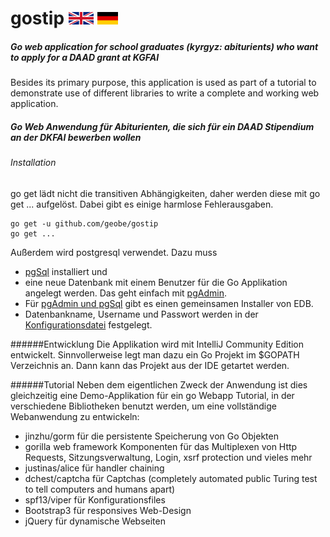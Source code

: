 # gostip        [![English](gb40.png "Union Jack")](#en) [![Deutsch](de33.png "Deutsche Flagge")](#de)

##### <a id="en"></a> Go web application for school graduates (kyrgyz: abiturients) who want to apply for a DAAD grant at KGFAI

Besides its primary purpose, this application is used as part of a tutorial to demonstrate use of different libraries 
to write a complete and working web application.

##### <a id="de"></a> Go Web Anwendung für Abiturienten, die sich für ein DAAD Stipendium an der DKFAI bewerben wollen
###### Installation
go get lädt nicht die transitiven Abhängigkeiten, daher werden diese mit go get ... aufgelöst. Dabei gibt es einige 
harmlose Fehlerausgaben.
```
go get -u github.com/geobe/gostip
go get ...
```
Außerdem wird postgresql verwendet. Dazu muss

* [pgSql](https://www.postgresql.org/download/) installiert und
* eine neue Datenbank mit einem Benutzer für die Go Applikation angelegt werden. 
Das geht einfach mit [pgAdmin](https://www.pgadmin.org/).
* Für [pgAdmin und pgSql](http://www.enterprisedb.com/products-services-training/pgdownload) gibt es einen gemeinsamen 
Installer von EDB.
* Datenbankname, Username und Passwort werden in der 
[Konfigurationsdatei](https://github.com/geobe/gostip/blob/master/config/devconfig.json) festgelegt. 
 
######Entwicklung
Die Applikation wird mit IntelliJ Community Edition entwickelt. Sinnvollerweise legt man dazu ein 
Go Projekt im $GOPATH Verzeichnis an. Dann kann das Projekt aus der IDE getartet werden.

######Tutorial
Neben dem eigentlichen Zweck der Anwendung ist dies gleichzeitig eine Demo-Applikation für ein 
go Webapp Tutorial, in der verschiedene Bibliotheken benutzt werden, um eine
vollständige Webanwendung zu entwickeln:
*   jinzhu/gorm für die persistente Speicherung von Go Objekten
*   gorilla web framework Komponenten für das Multiplexen von Http Requests, Sitzungsverwaltung, Login, xsrf protection und vieles mehr
*   justinas/alice für handler chaining
*   dchest/captcha für Captchas (completely automated public Turing test to tell computers and humans apart)
*   spf13/viper für Konfigurationsfiles
*   Bootstrap3 für responsives Web-Design
*   jQuery für dynamische Webseiten
